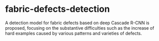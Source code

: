 # fabric-defects-detection
A detection model for fabric defects based on deep Cascade R-CNN is proposed, focusing on the substantive difficulties such as the increase of hard examples caused by various patterns and varieties of defects. 
